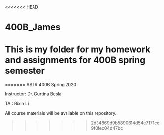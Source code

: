<<<<<<< HEAD
# 400B_James
# This is my folder for my homework and assignments for 400B spring semester
=======
ASTR 400B Spring 2020 

Instructor: Dr. Gurtina Besla

TA : Rixin Li

All course materials will be available on this repository.
>>>>>>> 2d34869d9b5890614d54e7171cc9f0fec04d47bc
